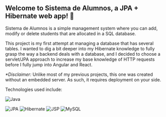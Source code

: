 ## Welcome to Sistema de Alumnos, a JPA + Hibernate web app! 🚀

Sistema de Alumnos is a simple management system where you can add, modify or delete students that are allocated in a SQL database.

This project is my first attempt at managing a database that has several tables. I wanted to dig a bit deeper into my Hibernate knowledge to fully grasp the way a backend deals with a database, and I decided to choose a servlet/JPA approach to increase my base knowledge of HTTP requests before I fully jump into Angular and React.

_*Disclaimer:_ Unlike most of my previous projects, this one was created without an embedded server. As such, it requires deployment on your side.

Technologies used include:

![Java](https://img.shields.io/badge/java-%23ED8B00.svg?style=for-the-badge&logo=openjdk&logoColor=white)

![JPA](https://img.shields.io/badge/JPA-2.2-blue.svg?style=for-the-badge&logo=java&logoColor=white)
![Hibernate](https://img.shields.io/badge/Hibernate-6.5.10-red.svg?style=for-the-badge&logo=hibernate&logoColor=white)
![JSP](https://img.shields.io/badge/JSP-+JSTL-red.svg?style=for-the-badge&logo=java&logoColor=white)
![MySQL](https://img.shields.io/badge/MySQL-Database-blue.svg?style=for-the-badge&logo=mysql&logoColor=white)
